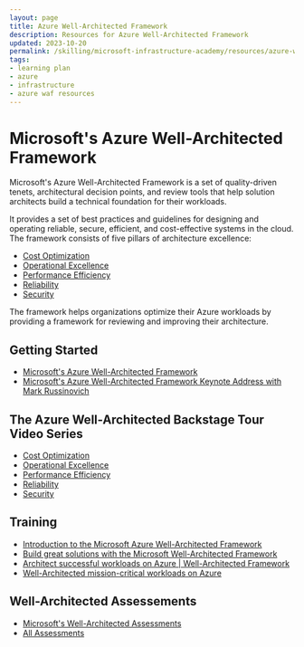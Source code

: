 ```yaml
---
layout: page
title: Azure Well-Architected Framework
description: Resources for Azure Well-Architected Framework
updated: 2023-10-20
permalink: /skilling/microsoft-infrastructure-academy/resources/azure-waf
tags: 
- learning plan
- azure
- infrastructure
- azure waf resources
---
```


# Microsoft's Azure Well-Architected Framework
Microsoft's Azure Well-Architected Framework is a set of quality-driven tenets, architectural decision points, and review tools that help solution architects build a technical foundation for their workloads. 

It provides a set of best practices and guidelines for designing and operating reliable, secure, efficient, and cost-effective systems in the cloud. The framework consists of five pillars of architecture excellence: 
*  [Cost Optimization](https://docs.microsoft.com/en-us/azure/architecture/framework/cost/)
*  [Operational Excellence](https://docs.microsoft.com/en-us/azure/architecture/framework/devops/overview/)
*  [Performance Efficiency](https://docs.microsoft.com/en-us/azure/architecture/framework/scalability/overview)
*  [Reliability](https://docs.microsoft.com/en-us/azure/architecture/framework/resiliency/overview)
*  [Security](https://docs.microsoft.com/en-us/azure/architecture/framework/security/overview)

 The framework helps organizations optimize their Azure workloads by providing a framework for reviewing and improving their architecture.

## Getting Started
* [Microsoft's Azure Well-Architected Framework](https://learn.microsoft.com/en-us/azure/well-architected/)
* [Microsoft's Azure Well-Architected Framework Keynote Address with Mark Russinovich](https://youtu.be/iHuBzJi0HiU)

## The Azure Well-Architected Backstage Tour Video Series
* [Cost Optimization](https://youtu.be/48DwOBTHEGQ)
* [Operational Excellence](https://youtu.be/yRAkQCPat90)
* [Performance Efficiency](https://www.youtube.com/watch?v=qFMfVBPkgYo)
* [Reliability](https://www.youtube.com/watch?v=CCIoko9tf2g)
* [Security](https://youtu.be/RDb8F-o7guU)

## Training 
* [Introduction to the Microsoft Azure Well-Architected Framework](https://learn.microsoft.com/en-us/training/modules/azure-well-architected-introduction/)
* [Build great solutions with the Microsoft Well-Architected Framework](https://learn.microsoft.com/en-us/training/paths/azure-well-architected-framework/)
* [Architect successful workloads on Azure | Well-Architected Framework](https://youtu.be/UpQHmWxkVEU)
* [Well-Architected mission-critical workloads on Azure](https://youtu.be/vLY48KCktII)

## Well-Architected Assessements 
*  [Microsoft's Well-Architected Assessments](https://learn.microsoft.com/en-us/assessments/browse/?page=1&pagesize=30&searchterm=well-architected)
*  [All Assessments](https://learn.microsoft.com/en-us/assessments/)